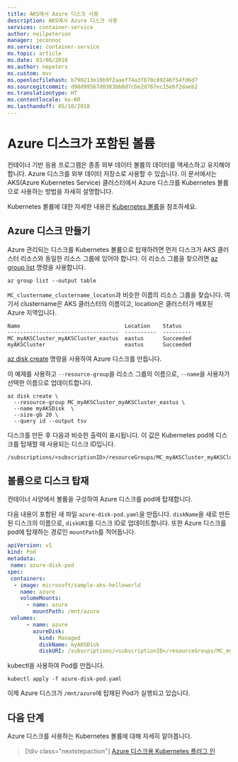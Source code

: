 ```yaml
---
title: AKS에서 Azure 디스크 사용
description: AKS에서 Azure 디스크 사용
services: container-service
author: neilpeterson
manager: jeconnoc
ms.service: container-service
ms.topic: article
ms.date: 03/08/2018
ms.author: nepeters
ms.custom: mvc
ms.openlocfilehash: b790213e19b9f2aaef74a3f670c89246f54fd6d7
ms.sourcegitcommit: d98d99567d0383bb8d7cbe2d767ec15ebf2daeb2
ms.translationtype: HT
ms.contentlocale: ko-KR
ms.lasthandoff: 05/10/2018
---
```

# <a name="volumes-with-azure-disks"></a>Azure 디스크가 포함된 볼륨

컨테이너 기반 응용 프로그램은 종종 외부 데이터 볼륨의 데이터를 액세스하고 유지해야 합니다. Azure 디스크를 외부 데이터 저장소로 사용할 수 있습니다. 이 문서에서는 AKS(Azure Kubernetes Service) 클러스터에서 Azure 디스크를 Kubernetes 볼륨으로 사용하는 방법을 자세히 설명합니다.

Kubernetes 볼륨에 대한 자세한 내용은 [Kubernetes 볼륨][kubernetes-volumes]을 참조하세요.

## <a name="create-an-azure-disk"></a>Azure 디스크 만들기

Azure 관리되는 디스크를 Kubernetes 볼륨으로 탑재하려면 먼저 디스크가 AKS 클러스터 리소스와 동일한 리소스 그룹에 있어야 합니다. 이 리소스 그룹을 찾으려면 [az group list][az-group-list] 명령을 사용합니다.

```azurecli-interactive
az group list --output table
```

`MC_clustername_clustername_locaton`과 비슷한 이름의 리소스 그룹을 찾습니다. 여기서 clustername은 AKS 클러스터의 이름이고, location은 클러스터가 배포된 Azure 지역입니다.

```console
Name                                 Location    Status
-----------------------------------  ----------  ---------
MC_myAKSCluster_myAKSCluster_eastus  eastus      Succeeded
myAKSCluster                         eastus      Succeeded
```

[az disk create][az-disk-create] 명령을 사용하여 Azure 디스크를 만듭니다.

이 예제를 사용하고 `--resource-group`을 리소스 그룹의 이름으로, `--name`을 사용자가 선택한 이름으로 업데이트합니다.

```azurecli-interactive
az disk create \
  --resource-group MC_myAKSCluster_myAKSCluster_eastus \
  --name myAKSDisk  \
  --size-gb 20 \
  --query id --output tsv
```

디스크를 만든 후 다음과 비슷한 출력이 표시됩니다. 이 값은 Kubernetes pod에 디스크를 탑재할 때 사용되는 디스크 ID입니다.

```console
/subscriptions/<subscriptionID>/resourceGroups/MC_myAKSCluster_myAKSCluster_eastus/providers/Microsoft.Compute/disks/myAKSDisk
```

## <a name="mount-disk-as-volume"></a>볼륨으로 디스크 탑재

컨테이너 사양에서 볼륨을 구성하여 Azure 디스크를 pod에 탑재합니다.

다음 내용이 포함된 새 파일 `azure-disk-pod.yaml`을 만듭니다. `diskName`을 새로 만든된 디스크의 이름으로, `diskURI`를 디스크 ID로 업데이트합니다. 또한 Azure 디스크를 pod에 탑재하는 경로인 `mountPath`를 적어둡니다.

```yaml
apiVersion: v1
kind: Pod
metadata:
 name: azure-disk-pod
spec:
 containers:
  - image: microsoft/sample-aks-helloworld
    name: azure
    volumeMounts:
      - name: azure
        mountPath: /mnt/azure
 volumes:
      - name: azure
        azureDisk:
          kind: Managed
          diskName: myAKSDisk
          diskURI: /subscriptions/<subscriptionID>/resourceGroups/MC_myAKSCluster_myAKSCluster_eastus/providers/Microsoft.Compute/disks/myAKSDisk
```

kubectl을 사용하여 Pod를 만듭니다.

```azurecli-interactive
kubectl apply -f azure-disk-pod.yaml
```

이제 Azure 디스크가 `/mnt/azure`에 탑재된 Pod가 실행되고 있습니다.

## <a name="next-steps"></a>다음 단계

Azure 디스크를 사용하는 Kubernetes 볼륨에 대해 자세히 알아봅니다.

> [!div class="nextstepaction"]
> [Azure 디스크용 Kubernetes 플러그 인][kubernetes-disks]

<!-- LINKS - external -->
[kubernetes-disks]: https://github.com/kubernetes/examples/blob/master/staging/volumes/azure_disk/README.md
[kubernetes-volumes]: https://kubernetes.io/docs/concepts/storage/volumes/

<!-- LINKS - internal -->
[az-disk-list]: /cli/azure/disk#az_disk_list
[az-disk-create]: /cli/azure/disk#az_disk_create
[az-group-list]: /cli/azure/group#az_group_list
